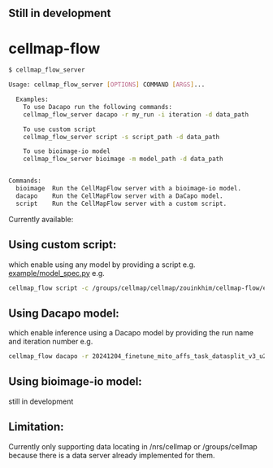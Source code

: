 ## Still in development

#  cellmap-flow 

```bash
$ cellmap_flow_server

Usage: cellmap_flow_server [OPTIONS] COMMAND [ARGS]...

  Examples:     
    To use Dacapo run the following commands:  
    cellmap_flow_server dacapo -r my_run -i iteration -d data_path

    To use custom script
    cellmap_flow_server script -s script_path -d data_path

    To use bioimage-io model 
    cellmap_flow_server bioimage -m model_path -d data_path


Commands:
  bioimage  Run the CellMapFlow server with a bioimage-io model.
  dacapo    Run the CellMapFlow server with a DaCapo model.
  script    Run the CellMapFlow server with a custom script.
```


Currently available:
## Using custom script:
which enable using any model by providing a script e.g. [example/model_spec.py](example/model_spec.py)
e.g.
```bash
cellmap_flow script -c /groups/cellmap/cellmap/zouinkhim/cellmap-flow/example/model_spec.py -d /nrs/cellmap/data/jrc_mus-cerebellum-1/jrc_mus-cerebellum-1.zarr/recon-1/em/fibsem-uint8/s0 
```

## Using Dacapo model:
which enable inference using a Dacapo model by providing the run name and iteration number
e.g.
```bash
cellmap_flow dacapo -r 20241204_finetune_mito_affs_task_datasplit_v3_u21_kidney_mito_default_cache_8_1 -i 700000 -d /nrs/cellmap/data/jrc_ut21-1413-003/jrc_ut21-1413-003.zarr/recon-1/em/fibsem-uint8/s0"
```

## Using bioimage-io model:
still in development


## Limitation:
Currently only supporting data locating in /nrs/cellmap or /groups/cellmap because there is a data server already implemented for them.


